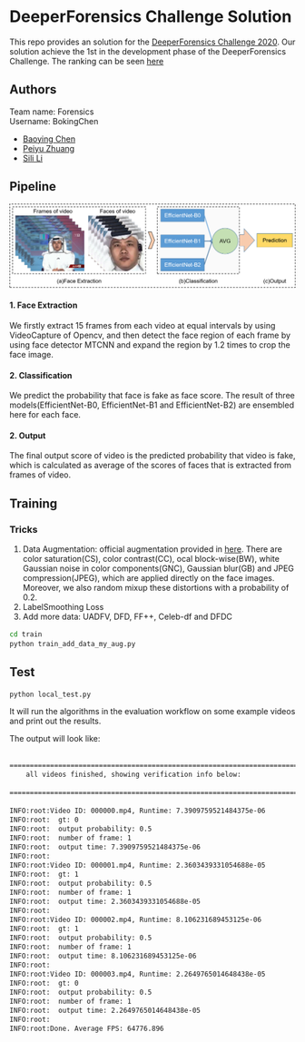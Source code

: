 # DeeperForensics Challenge Solution
This repo provides an solution for the [DeeperForensics Challenge 2020](https://competitions.codalab.org/competitions/25228). Our solution achieve the 1st in the development phase of the DeeperForensics Challenge.
The ranking can be seen [here](https://competitions.codalab.org/competitions/25228#results)

## Authors
Team name: Forensics  
Username: BokingChen
- [Baoying Chen](https://github.com/beibuwandeluori)
- [Peiyu Zhuang](https://github.com/ZhuangPeiyu)
- [Sili Li](https://github.com/szu-lisili)


## Pipeline
![image](pipeline.png)
#### 1. Face Extraction
We firstly extract 15 frames from each video at equal intervals by using VideoCapture of Opencv, and then detect the face region of each frame by using face detector MTCNN and expand the region by 1.2 times to crop the face image.
#### 2. Classification
We predict the probability that face is fake as face score. The result of three models(EfficientNet-B0, EfficientNet-B1 and EfficientNet-B2) are ensembled here for each face. 
#### 2. Output
The final output score of video is the predicted probability that video is fake, which is calculated as average of the scores of faces that is extracted from frames of video.

## Training
### Tricks
1. Data Augmentation: official augmentation provided in [here](https://github.com/EndlessSora/DeeperForensics-1.0/tree/master/perturbation).
There are color saturation(CS), color contrast(CC), ocal block-wise(BW), white Gaussian noise in color components(GNC), Gaussian blur(GB) and JPEG compression(JPEG), which are applied directly on the face images. Moreover, 
we also random mixup these distortions with a probability of 0.2.
2. LabelSmoothing Loss
3. Add more data: UADFV, DFD, FF++, Celeb-df and DFDC

```bash
cd train 
python train_add_data_my_aug.py
```

## Test 

```bash
python local_test.py
```

It will run the algorithms in the evaluation workflow on some example videos and print out the results.

The output will look like:

```
    ================================================================================
    all videos finished, showing verification info below:
    ================================================================================
    
INFO:root:Video ID: 000000.mp4, Runtime: 7.3909759521484375e-06
INFO:root:	gt: 0
INFO:root:	output probability: 0.5
INFO:root:	number of frame: 1
INFO:root:	output time: 7.3909759521484375e-06
INFO:root: 
INFO:root:Video ID: 000001.mp4, Runtime: 2.3603439331054688e-05
INFO:root:	gt: 1
INFO:root:	output probability: 0.5
INFO:root:	number of frame: 1
INFO:root:	output time: 2.3603439331054688e-05
INFO:root: 
INFO:root:Video ID: 000002.mp4, Runtime: 8.106231689453125e-06
INFO:root:	gt: 1
INFO:root:	output probability: 0.5
INFO:root:	number of frame: 1
INFO:root:	output time: 8.106231689453125e-06
INFO:root: 
INFO:root:Video ID: 000003.mp4, Runtime: 2.2649765014648438e-05
INFO:root:	gt: 0
INFO:root:	output probability: 0.5
INFO:root:	number of frame: 1
INFO:root:	output time: 2.2649765014648438e-05
INFO:root: 
INFO:root:Done. Average FPS: 64776.896
```
